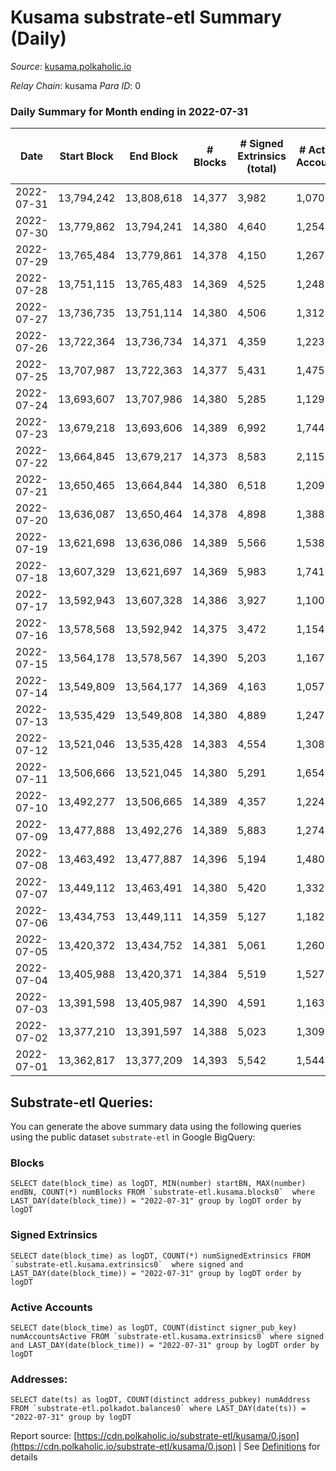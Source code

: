 # Kusama substrate-etl Summary (Daily)

_Source_: [kusama.polkaholic.io](https://kusama.polkaholic.io)

*Relay Chain*: kusama
*Para ID*: 0



### Daily Summary for Month ending in 2022-07-31


| Date | Start Block | End Block | # Blocks | # Signed Extrinsics (total) | # Active Accounts | # Passive | # New | # Addresses with Balances | # Events | # Transfers | # XCM Transfers In | # XCM Transfers Out |
| ---- | ----------- | --------- | -------- | --------------------------- | ----------------- | --------- | ----- | ------------------------- | -------- | ----------- | ------------------ | ------------------- |
| 2022-07-31 | 13,794,242 | 13,808,618 | 14,377  | 3,982 | 1,070 |  |  | 260,986 | 572,253 | 1,047 ($1,554,631.33) | 184 ($255,422.88) | 159 ($148,041.14) |
| 2022-07-30 | 13,779,862 | 13,794,241 | 14,380  | 4,640 | 1,254 |  |  |  | 573,713 | 885 ($2,445,418.16) | 158 ($385,897.91) | 141 ($461,886.69) |
| 2022-07-29 | 13,765,484 | 13,779,861 | 14,378  | 4,150 | 1,267 |  |  | 260,781 | 573,210 | 1,414 ($2,662,272.56) | 173 ($408,569.59) | 176 ($195,329.50) |
| 2022-07-28 | 13,751,115 | 13,765,483 | 14,369  | 4,525 | 1,248 |  |  |  | 576,969 | 1,495 ($1,980,257.88) | 210 ($240,684.40) | 224 ($282,034.09) |
| 2022-07-27 | 13,736,735 | 13,751,114 | 14,380  | 4,506 | 1,312 |  |  | 260,552 | 574,948 | 2,047 ($2,493,333.99) | 300 ($394,415.87) | 479 ($296,062.17) |
| 2022-07-26 | 13,722,364 | 13,736,734 | 14,371  | 4,359 | 1,223 |  |  |  | 571,363 | 1,369 ($3,057,828.16) | 126 ($196,901.91) | 140 ($200,318.75) |
| 2022-07-25 | 13,707,987 | 13,722,363 | 14,377  | 5,431 | 1,475 |  |  |  | 609,599 | 1,532 ($3,510,355.62) | 153 ($540,566.04) | 202 ($216,381.72) |
| 2022-07-24 | 13,693,607 | 13,707,986 | 14,380  | 5,285 | 1,129 |  |  |  | 551,127 | 1,333 ($1,218,743.52) | 154 ($74,149.74) | 337 ($101,590.84) |
| 2022-07-23 | 13,679,218 | 13,693,606 | 14,389  | 6,992 | 1,744 |  |  |  | 572,767 | 3,324 ($2,749,695.13) | 248 ($273,360.20) | 1,051 ($507,014.61) |
| 2022-07-22 | 13,664,845 | 13,679,217 | 14,373  | 8,583 | 2,115 |  |  |  | 612,696 | 4,760 ($7,183,185.32) | 402 ($766,094.36) | 1,436 ($1,307,049.44) |
| 2022-07-21 | 13,650,465 | 13,664,844 | 14,380  | 6,518 | 1,209 |  |  |  | 577,246 | 1,035 ($5,889,797.58) | 116 ($167,498.05) | 169 ($352,131.57) |
| 2022-07-20 | 13,636,087 | 13,650,464 | 14,378  | 4,898 | 1,388 |  |  |  | 548,995 | 1,232 ($15,809,563.44) | 158 ($224,026.54) | 169 ($240,197.25) |
| 2022-07-19 | 13,621,698 | 13,636,086 | 14,389  | 5,566 | 1,538 |  |  |  | 573,204 | 1,993 ($3,652,286.29) | 146 ($149,628.39) | 145 ($643,087.06) |
| 2022-07-18 | 13,607,329 | 13,621,697 | 14,369  | 5,983 | 1,741 |  |  |  | 595,134 | 1,750 ($5,101,480.24) | 243 ($445,098.05) | 166 ($205,090.57) |
| 2022-07-17 | 13,592,943 | 13,607,328 | 14,386  | 3,927 | 1,100 |  |  |  | 544,249 | 1,127 ($1,240,802.52) | 153 ($216,915.25) | 114 ($150,900.24) |
| 2022-07-16 | 13,578,568 | 13,592,942 | 14,375  | 3,472 | 1,154 |  |  | 258,463 | 541,073 | 860 ($1,431,166.54) | 124 ($176,372.58) | 110 ($164,402.85) |
| 2022-07-15 | 13,564,178 | 13,578,567 | 14,390  | 5,203 | 1,167 |  |  |  | 571,133 | 1,348 ($10,234,898.71) | 179 ($332,067.17) | 124 ($217,019.49) |
| 2022-07-14 | 13,549,809 | 13,564,177 | 14,369  | 4,163 | 1,057 |  |  |  | 558,188 | 1,148 ($1,497,612.54) | 127 ($137,623.88) | 136 ($258,733.01) |
| 2022-07-13 | 13,535,429 | 13,549,808 | 14,380  | 4,889 | 1,247 |  |  |  | 544,456 | 1,722 ($2,573,889.33) | 141 ($248,303.98) | 142 ($190,190.91) |
| 2022-07-12 | 13,521,046 | 13,535,428 | 14,383  | 4,554 | 1,308 |  |  |  | 557,567 | 1,104 ($2,787,673.15) | 130 ($280,760.95) | 127 ($147,884.07) |
| 2022-07-11 | 13,506,666 | 13,521,045 | 14,380  | 5,291 | 1,654 |  |  | 258,028 | 574,033 | 1,733 ($3,468,007.18) | 117 ($1,589,748.44) | 161 ($1,012,785.25) |
| 2022-07-10 | 13,492,277 | 13,506,665 | 14,389  | 4,357 | 1,224 |  |  | 257,921 | 537,186 | 1,253 ($850,998.42) | 79 ($43,704.85) | 112 ($78,128.25) |
| 2022-07-09 | 13,477,888 | 13,492,276 | 14,389  | 5,883 | 1,274 |  |  |  | 559,096 | 1,835 ($3,340,671.51) | 159 ($240,679.37) | 472 ($159,763.46) |
| 2022-07-08 | 13,463,492 | 13,477,887 | 14,396  | 5,194 | 1,480 |  |  |  | 548,646 | 1,470 ($3,369,285.70) | 113 ($173,091.43) | 318 ($382,060.47) |
| 2022-07-07 | 13,449,112 | 13,463,491 | 14,380  | 5,420 | 1,332 |  |  |  | 561,712 | 1,215 ($2,323,322.65) | 124 ($428,113.33) | 150 ($237,114.51) |
| 2022-07-06 | 13,434,753 | 13,449,111 | 14,359  | 5,127 | 1,182 |  |  |  | 562,978 | 1,342 ($3,212,882.38) | 102 ($164,020.19) | 97 ($152,979.74) |
| 2022-07-05 | 13,420,372 | 13,434,752 | 14,381  | 5,061 | 1,260 |  |  |  | 564,064 | 1,280 ($2,687,689.16) | 134 ($199,045.41) | 160 ($526,750.17) |
| 2022-07-04 | 13,405,988 | 13,420,371 | 14,384  | 5,519 | 1,527 |  |  |  | 556,912 | 1,286 ($2,039,858.96) | 134 ($666,883.30) | 179 ($687,800.76) |
| 2022-07-03 | 13,391,598 | 13,405,987 | 14,390  | 4,591 | 1,163 |  |  |  | 558,226 | 1,397 ($2,179,564.42) | 88 ($231,940.20) | 123 ($153,280.07) |
| 2022-07-02 | 13,377,210 | 13,391,597 | 14,388  | 5,023 | 1,309 |  |  |  | 549,891 | 1,714 ($3,678,720.94) | 179 ($664,792.06) | 225 ($405,138.56) |
| 2022-07-01 | 13,362,817 | 13,377,209 | 14,393  | 5,542 | 1,544 |  |  |  | 574,242 | 1,827 ($4,013,717.85) | 317 ($767,874.54) | 347 ($733,615.71) |

## Substrate-etl Queries:
You can generate the above summary data using the following queries using the public dataset `substrate-etl` in Google BigQuery:


### Blocks
```
SELECT date(block_time) as logDT, MIN(number) startBN, MAX(number) endBN, COUNT(*) numBlocks FROM `substrate-etl.kusama.blocks0`  where LAST_DAY(date(block_time)) = "2022-07-31" group by logDT order by logDT
```


### Signed Extrinsics
```
SELECT date(block_time) as logDT, COUNT(*) numSignedExtrinsics FROM `substrate-etl.kusama.extrinsics0`  where signed and LAST_DAY(date(block_time)) = "2022-07-31" group by logDT order by logDT
```


### Active Accounts
```
SELECT date(block_time) as logDT, COUNT(distinct signer_pub_key) numAccountsActive FROM `substrate-etl.kusama.extrinsics0` where signed and LAST_DAY(date(block_time)) = "2022-07-31" group by logDT order by logDT
```


### Addresses:
```
SELECT date(ts) as logDT, COUNT(distinct address_pubkey) numAddress FROM `substrate-etl.polkadot.balances0` where LAST_DAY(date(ts)) = "2022-07-31" group by logDT
```



Report source: [https://cdn.polkaholic.io/substrate-etl/kusama/0.json](https://cdn.polkaholic.io/substrate-etl/kusama/0.json) | See [Definitions](/DEFINITIONS.md) for details
